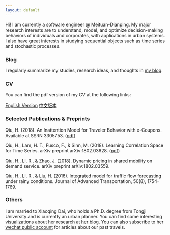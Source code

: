 ```yaml
---
layout: default
---
```


<!-- self intro -->

Hi! I am currently a software engineer @ Meituan-Dianping. 
My major research interests are to understand, model, and optimize decision-making behaviors of individuals and corporates, with applications in urban systems.
I also have great interests in studying sequential objects such as time series and stochastic processes.

### Blog

I regularly summarize my studies, research ideas, and thoughts in [my blog](https://hanqiu92.github.io/blogs/).

### CV

You can find the pdf version of my CV at the following links:

[English Version](resume/hqiu-cv.pdf)
[中文版本](resume/hqiu-cv-cn.pdf)

### Selected Publications & Preprints

Qiu, H. (2018). An Inattention Model for Traveler Behavior with e-Coupons. Available at SSRN 3305753. ([pdf](publication/2018_coupon.pdf))

Qiu, H., Lam, H. T., Fusco, F., & Sinn, M. (2018). Learning Correlation Space for Time Series. arXiv preprint arXiv:1802.03628. ([pdf](publication/2017_time_series.pdf))

Qiu, H., Li, R., & Zhao, J. (2018). Dynamic pricing in shared mobility on demand service. arXiv preprint arXiv:1802.03559.

Qiu, H., Li, R., & Liu, H. (2016). Integrated model for traffic flow forecasting under rainy conditions. Journal of Advanced Transportation, 50(8), 1754-1769.

### Others

I am married to Xiaoqing Dai, who holds a Ph.D. degree from Tongji University and is currently an urban planner. You can find some interesting visualizations about her research at [her blog](https://xiaoqingdai.github.io/). You can also subscribe to her [wechat public account](others/wechat_public_account_QRcode.png) for articles about our past travels.

